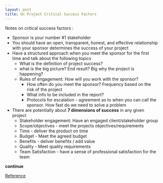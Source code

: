 ```yaml
---
layout: post
title: On Project Critical Success Factors
---
```


Notes on critical success factors :

- Sponsor is your number #1 stakeholder 
- You should have an open, transparent, honest, and effective relationship with your sponsor determines the success of your project 
- Have a structured approach when you meet the sponsor for the first time and talk about the following topics 
  - What is the definition of project success?
  - what is the big picture? End result? Big why the project is happening?
  - Rules of engagement: How will you work with the sponsor?
    - How often do you meet the sponsor? Frequency based on the risk of the project 
    - What info to be included in the report?
    - Protocols for escalation - agreement as to when you can call the sponsor. How fast do we need to solve a problem 
- There are potentially about **7 dimensions of success** in any given project 
  - Stakeholder engagement: Have an engaged client/stakeholder group 
  - Scope/objectives  - meet the projects objectives/requirements
  - Time  - deliver the product on time 
  - Budget - Meet the agreed budget 
  - Benefits - deliver benefits / add value 
  - Quality - Meet quality requirements 
  - Team Satisfaction - have a sense of professional satisfaction for the team 

**continue**



[Reference](https://youtu.be/UmEXZnbYuz8)

